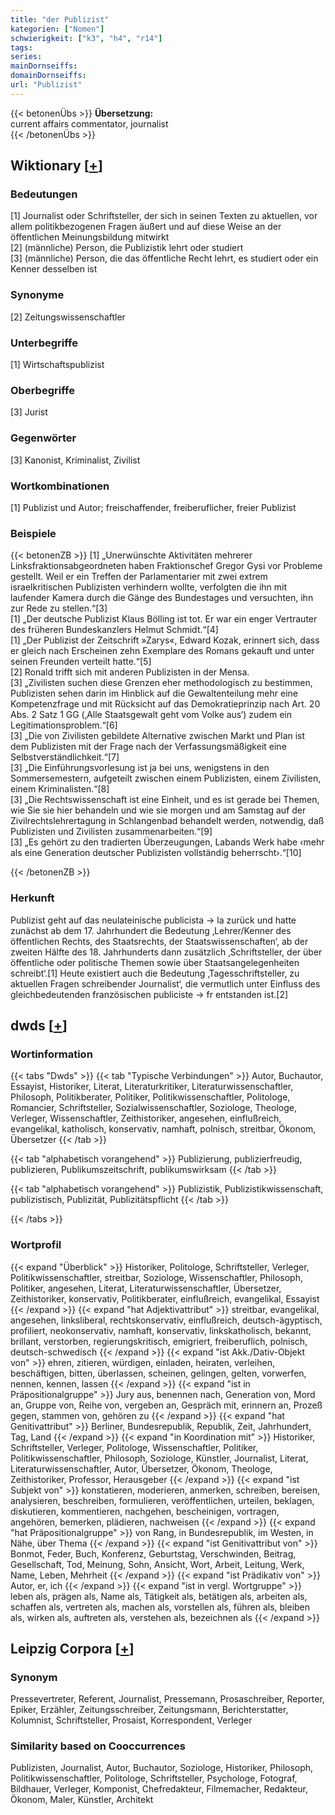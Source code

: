 ```yaml
---
title: "der Publizist"
kategorien: ["Nomen"]
schwierigkeit: ["k3", "h4", "r14"]
tags:
series:
mainDornseiffs:
domainDornseiffs:
url: "Publizist"
---
```


{{< betonenÜbs >}}
**Übersetzung:**  
current affairs commentator, journalist  
{{< /betonenÜbs >}}

## Wiktionary [[+](https://de.wiktionary.org/wiki/Publizist)]

### Bedeutungen
[1] Journalist oder Schriftsteller, der sich in seinen Texten zu aktuellen, vor allem politikbezogenen Fragen äußert und auf diese Weise an der öffentlichen Meinungsbildung mitwirkt  
[2] (männliche) Person, die Publizistik lehrt oder studiert  
[3] (männliche) Person, die das öffentliche Recht lehrt, es studiert oder ein Kenner desselben ist  

### Synonyme
[2] Zeitungswissenschaftler  

### Unterbegriffe
[1] Wirtschaftspublizist  

### Oberbegriffe
[3] Jurist  

### Gegenwörter
[3] Kanonist, Kriminalist, Zivilist  

### Wortkombinationen
[1] Publizist und Autor; freischaffender, freiberuflicher, freier Publizist  

### Beispiele
{{< betonenZB >}}
[1] „Unerwünschte Aktivitäten mehrerer Linksfraktionsabgeordneten haben Fraktionschef Gregor Gysi vor Probleme gestellt. Weil er ein Treffen der Parlamentarier mit zwei extrem israelkritischen Publizisten verhindern wollte, verfolgten die ihn mit laufender Kamera durch die Gänge des Bundestages und versuchten, ihn zur Rede zu stellen.“[3]  
[1] „Der deutsche Publizist Klaus Bölling ist tot. Er war ein enger Vertrauter des früheren Bundeskanzlers Helmut Schmidt.“[4]  
[1] „Der Publizist der Zeitschrift »Zarys«, Edward Kozak, erinnert sich, dass er gleich nach Erscheinen zehn Exemplare des Romans gekauft und unter seinen Freunden verteilt hatte.“[5]  
[2] Ronald trifft sich mit anderen Publizisten in der Mensa.  
[3] „Zivilisten suchen diese Grenzen eher methodologisch zu bestimmen, Publizisten sehen darin im Hinblick auf die Gewaltenteilung mehr eine Kompetenzfrage und mit Rücksicht auf das Demokratieprinzip nach Art. 20 Abs. 2 Satz 1 GG (‚Alle Staatsgewalt geht vom Volke aus‘) zudem ein Legitimationsproblem.“[6]  
[3] „Die von Zivilisten gebildete Alternative zwischen Markt und Plan ist dem Publizisten mit der Frage nach der Verfassungsmäßigkeit eine Selbstverständlichkeit.“[7]  
[3] „Die Einführungsvorlesung ist ja bei uns, wenigstens in den Sommersemestern, aufgeteilt zwischen einem Publizisten, einem Zivilisten, einem Kriminalisten.“[8]  
[3] „Die Rechtswissenschaft ist eine Einheit, und es ist gerade bei Themen, wie Sie sie hier behandeln und wie sie morgen und am Samstag auf der Zivilrechtslehrertagung in Schlangenbad behandelt werden, notwendig, daß Publizisten und Zivilisten zusammenarbeiten.“[9]  
[3] „Es gehört zu den tradierten Überzeugungen, Labands Werk habe ‹mehr als eine Generation deutscher Publizisten vollständig beherrscht›.“[10]  

{{< /betonenZB >}}
### Herkunft
Publizist geht auf das neulateinische publicista → la zurück und hatte zunächst ab dem 17. Jahrhundert die Bedeutung ‚Lehrer/Kenner des öffentlichen Rechts, des Staatsrechts, der Staatswissenschaften‘, ab der zweiten Hälfte des 18. Jahrhunderts dann zusätzlich ‚Schriftsteller, der über öffentliche oder politische Themen sowie über Staatsangelegenheiten schreibt‘.[1] Heute existiert auch die Bedeutung ‚Tagesschriftsteller, zu aktuellen Fragen schreibender Journalist‘, die vermutlich unter Einfluss des gleichbedeutenden französischen publiciste → fr entstanden ist.[2]  



## dwds [[+](https://www.dwds.de/wb/Publizist)]

### Wortinformation
{{< tabs "Dwds" >}}
{{< tab "Typische Verbindungen" >}}
Autor, Buchautor, Essayist, Historiker, Literat, Literaturkritiker, Literaturwissenschaftler, Philosoph, Politikberater, Politiker, Politikwissenschaftler, Politologe, Romancier, Schriftsteller, Sozialwissenschaftler, Soziologe, Theologe, Verleger, Wissenschaftler, Zeithistoriker, angesehen, einflußreich, evangelikal, katholisch, konservativ, namhaft, polnisch, streitbar, Ökonom, Übersetzer
{{< /tab >}}

{{< tab "alphabetisch vorangehend" >}}
Publizierung, publizierfreudig, publizieren, Publikumszeitschrift, publikumswirksam
{{< /tab >}}

{{< tab "alphabetisch vorangehend" >}}
Publizistik, Publizistikwissenschaft, publizistisch, Publizität, Publizitätspflicht
{{< /tab >}}

{{< /tabs >}}

### Wortprofil
{{< expand "Überblick" >}} Historiker, Politologe, Schriftsteller, Verleger, Politikwissenschaftler, streitbar, Soziologe, Wissenschaftler, Philosoph, Politiker, angesehen, Literat, Literaturwissenschaftler, Übersetzer, Zeithistoriker, konservativ, Politikberater, einflußreich, evangelikal, Essayist {{< /expand >}}
{{< expand "hat Adjektivattribut" >}} streitbar, evangelikal, angesehen, linksliberal, rechtskonservativ, einflußreich, deutsch-ägyptisch, profiliert, neokonservativ, namhaft, konservativ, linkskatholisch, bekannt, brillant, verstorben, regierungskritisch, emigriert, freiberuflich, polnisch, deutsch-schwedisch {{< /expand >}}
{{< expand "ist Akk./Dativ-Objekt von" >}} ehren, zitieren, würdigen, einladen, heiraten, verleihen, beschäftigen, bitten, überlassen, scheinen, gelingen, gelten, vorwerfen, nennen, kennen, lassen {{< /expand >}}
{{< expand "ist in Präpositionalgruppe" >}} Jury aus, benennen nach, Generation von, Mord an, Gruppe von, Reihe von, vergeben an, Gespräch mit, erinnern an, Prozeß gegen, stammen von, gehören zu {{< /expand >}}
{{< expand "hat Genitivattribut" >}} Berliner, Bundesrepublik, Republik, Zeit, Jahrhundert, Tag, Land {{< /expand >}}
{{< expand "in Koordination mit" >}} Historiker, Schriftsteller, Verleger, Politologe, Wissenschaftler, Politiker, Politikwissenschaftler, Philosoph, Soziologe, Künstler, Journalist, Literat, Literaturwissenschaftler, Autor, Übersetzer, Ökonom, Theologe, Zeithistoriker, Professor, Herausgeber {{< /expand >}}
{{< expand "ist Subjekt von" >}} konstatieren, moderieren, anmerken, schreiben, bereisen, analysieren, beschreiben, formulieren, veröffentlichen, urteilen, beklagen, diskutieren, kommentieren, nachgehen, bescheinigen, vortragen, angehören, bemerken, plädieren, nachweisen {{< /expand >}}
{{< expand "hat Präpositionalgruppe" >}} von Rang, in Bundesrepublik, im Westen, in Nähe, über Thema {{< /expand >}}
{{< expand "ist Genitivattribut von" >}} Bonmot, Feder, Buch, Konferenz, Geburtstag, Verschwinden, Beitrag, Gesellschaft, Tod, Meinung, Sohn, Ansicht, Wort, Arbeit, Leitung, Werk, Name, Leben, Mehrheit {{< /expand >}}
{{< expand "ist Prädikativ von" >}} Autor, er, ich {{< /expand >}}
{{< expand "ist in vergl. Wortgruppe" >}} leben als, prägen als, Name als, Tätigkeit als, betätigen als, arbeiten als, schaffen als, vertreten als, machen als, vorstellen als, führen als, bleiben als, wirken als, auftreten als, verstehen als, bezeichnen als {{< /expand >}}

## Leipzig Corpora [[+](https://corpora.uni-leipzig.de/en/res?word=Publizist&corpusId=deu_newscrawl-public_2018)]


### Synonym
Pressevertreter, Referent, Journalist, Pressemann, Prosaschreiber, Reporter, Epiker, Erzähler, Zeitungsschreiber, Zeitungsmann, Berichterstatter, Kolumnist, Schriftsteller, Prosaist, Korrespondent, Verleger


### Similarity based on Cooccurrences
Publizisten, Journalist, Autor, Buchautor, Soziologe, Historiker, Philosoph, Politikwissenschaftler, Politologe, Schriftsteller, Psychologe, Fotograf, Bildhauer, Verleger, Komponist, Chefredakteur, Filmemacher, Redakteur, Ökonom, Maler, Künstler, Architekt

